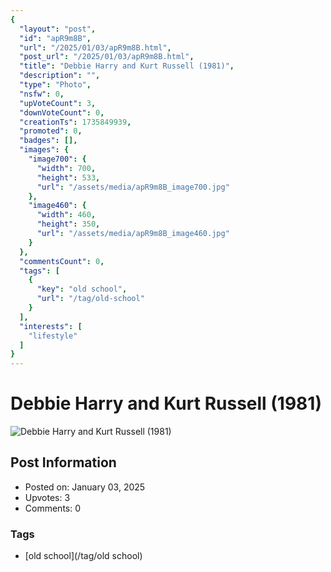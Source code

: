 ```yaml
---
{
  "layout": "post",
  "id": "apR9m8B",
  "url": "/2025/01/03/apR9m8B.html",
  "post_url": "/2025/01/03/apR9m8B.html",
  "title": "Debbie Harry and Kurt Russell (1981)",
  "description": "",
  "type": "Photo",
  "nsfw": 0,
  "upVoteCount": 3,
  "downVoteCount": 0,
  "creationTs": 1735849939,
  "promoted": 0,
  "badges": [],
  "images": {
    "image700": {
      "width": 700,
      "height": 533,
      "url": "/assets/media/apR9m8B_image700.jpg"
    },
    "image460": {
      "width": 460,
      "height": 350,
      "url": "/assets/media/apR9m8B_image460.jpg"
    }
  },
  "commentsCount": 0,
  "tags": [
    {
      "key": "old school",
      "url": "/tag/old-school"
    }
  ],
  "interests": [
    "lifestyle"
  ]
}
---
```


# Debbie Harry and Kurt Russell (1981)

![Debbie Harry and Kurt Russell (1981)](/assets/media/apR9m8B_image700.jpg)

## Post Information

- Posted on: January 03, 2025
- Upvotes: 3
- Comments: 0

### Tags

- [old school](/tag/old school)
